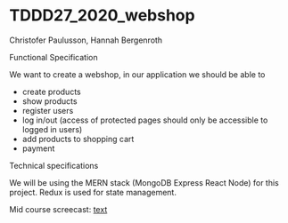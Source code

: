 # TDDD27_2020_webshop
Christofer Paulusson, Hannah Bergenroth

Functional Specification

We want to create a webshop, in our application we should be able to 
*  create products
*  show products
*  register users
*  log in/out (access of protected pages should only be accessible to logged in users)
*  add products to shopping cart
*  payment 

Technical specifications

We will be using the MERN stack (MongoDB Express React Node) for this project. Redux is used for state management.

Mid course screecast: [text](https://liuonline-my.sharepoint.com/:v:/g/personal/hanbe563_student_liu_se/EaM5PTsvyy9MpK5WLXZQyZIBSB_wK_gSo4X499g3yffWGA?e=2bUd6J)

